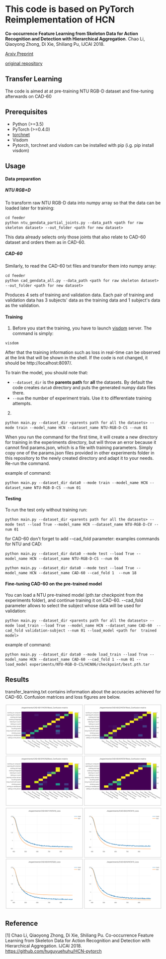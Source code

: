# This code is based on PyTorch Reimplementation of HCN
**Co-occurrence Feature Learning from Skeleton Data for Action Recognition and Detection with Hierarchical Aggregation**.
Chao Li, Qiaoyong Zhong, Di Xie, Shiliang Pu, IJCAI 2018.

[Arxiv Preprint](http://arxiv.org/pdf/1804.06055.pdf)

[original repository](https://github.com/huguyuehuhu/HCN-pytorch)

## Transfer Learning

The code is aimed at at pre-training NTU RGB-D dataset and fine-tuning afterwards on CAD-60

## Prerequisites

- Python (>=3.5)
- PyTorch (>=0.4.0)
- [torchnet](https://github.com/pytorch/tnt)
- Visdom
- Pytorch, torchnet and visdom can be installed with pip (i.g. pip install visdom)

## Usage
#### Data preparation

##### NTU RGB+D
To transform raw NTU RGB-D data into numpy array so that the data can be loaded later for training:
```shell
cd feeder
python ntu_gendata_partial_joints.py --data_path <path for raw skeleton dataset> --out_folder <path for new dataset>
```
This data already selects only those joints that also relate to CAD-60 dataset and orders them as in CAD-60.


##### CAD-60
Similarly, to read the CAD-60 txt files and transfor them into numpy array:
```shell
cd feeder
python cad_gendata_all.py --data_path <path for raw skeleton dataset> --out_folder <path for new dataset>
```
Produces 4 sets of training and validation data. Each pair of training and validation data has 3 subjects' data as the training data and 1 subject's data as the validation.

#### Training
1. Before you start the training, you have to launch [visdom](https://github.com/facebookresearch/visdom) server.
The command is simply:
```shell
visdom
```
After that the training information such as loss in real-time can be observed at the link that will be shown in the shell. If the code is not changed, it should be http://localhost:8097/.

To train the model, you should note that:
 - ```--dataset_dir``` is the **parents path** for **all** the datasets. By default the code creates ```data0``` directory and puts the generated numpy data files there.
 - ``` --num ``` the number of experiment trials. Use it to differentiate training attempts.

2. 
```shell
python main.py --dataset_dir <parents path for all the datasets> --mode train --model_name HCN --dataset_name NTU-RGB-D-CS --num 01
```
When you run the command for the first time, it will create a new directory for training in the experiments directory, but will throw an error because it cannot find params.json, which is a file with training parameters. Simply copy one of the params.json files provided in other experiments folder in this repository to the newly created directory and adapt it to your needs. Re-run the command.

example of command:
```shell
python main.py --dataset_dir data0 --mode train --model_name HCN --dataset_name NTU-RGB-D-CS --num 01
```

#### Testing
To run the test only without training run:
```shell
python main.py --dataset_dir <parents path for all the datasets> --mode test --load True --model_name HCN --dataset_name NTU-RGB-D-CV --num 01
```
for CAD-60 don't forget to add --cad_fold parameter:
examples commands for NTU and CAD:
```shell
python main.py --dataset_dir data0 --mode test --load True --model_name HCN --dataset_name NTU-RGB-D-CS --num 06
```
```shell
python main.py --dataset_dir data0 --mode test --load True --model_name HCN --dataset_name CAD-60 --cad_fold 1  --num 18
```

#### Fine-tuning CAD-60 on the pre-trained model
You can load a NTU pre-trained model (pth.tar checkpoint from the experiments folder), and continue training it on CAD-60. --cad_fold parameter allows to select the subject whose data will be used for validation:
```shell
python main.py --dataset_dir <parents path for all the datasets> --mode load_train --load True --model_name HCN --dataset_name CAD-60  --cad_fold validation-subject --num 01 --load_model <path for  trained model>
```
example of command:
```shell
python main.py --dataset_dir data0 --mode load_train --load True --model_name HCN --dataset_name CAD-60 --cad_fold 1 --num 01 --load_model experiments/NTU-RGB-D-CS/HCN06/checkpoint/best.pth.tar 
```

## Results

transfer_learning.txt contains information about the accuracies achieved for CAD-60. Confusion matrices and loss figures are below.

![Confusion matrices](Confusion.png)
![Losses](Losses.png)



## Reference
[1] Chao Li, Qiaoyong Zhong, Di Xie, Shiliang Pu. Co-occurrence Feature Learning from Skeleton Data for Action Recognition and Detection with Hierarchical Aggregation. IJCAI 2018.
https://github.com/huguyuehuhu/HCN-pytorch


